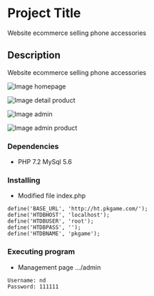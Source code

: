 # Project Title

Website ecommerce selling phone accessories

## Description

Website ecommerce selling phone accessories

![Image homepage](https://drive.google.com/file/d/1YZn0AJNzEphiDoDkuyIZqF0hNdZWBtDV/view?usp=share_link)

![Image detail product](https://drive.google.com/file/d/1Oy9RVQNSkpjuwY0ybICwsGL_cQqVX7hp/view?usp=sharing)

![Image admin](https://drive.google.com/file/d/19vcFhpn5fFjf9D5dG0tKZ7qgMKmANGyD/view?usp=sharing)

![Image admin product](https://drive.google.com/file/d/14SCX4hNDiAHzZqIMJxoWXUgUsh_RJJAm/view?usp=share_link)

### Dependencies

* PHP 7.2 MySql 5.6

### Installing

* Modified file index.php
```
define('BASE_URL', 'http://ht.pkgame.com/');
define('HTDBHOST', 'localhost');
define('HTDBUSER', 'root');
define('HTDBPASS', '');
define('HTDBNAME', 'pkgame');
```

### Executing program

* Management page .../admin
```
Username: nd
Password: 111111
```

